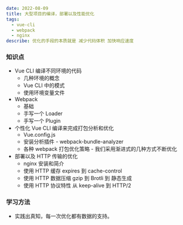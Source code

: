 ````yaml
date: 2022-08-09
title: 大型项目的编译，部署以及性能优化
tags:
  - vue-cli
  - webpack
  - nginx
describe: 优化的手段的本质就是 减少代码体积 加快响应速度
````

### 知识点

- Vue CLI 编译不同环境的代码
  - 几种环境的概念
  - Vue CLI 中的模式
  - 使用环境变量文件
- Webpack
  - 基础
  - 手写一个 Loader
  - 手写一个 Plugin
- 个性化 Vue CLI 编译来完成打包分析和优化
  - Vue.config.js
  - 安装分析插件 - webpack-bundle-analyzer
  - 各种 webpack 打包优化策略 - 我们采用渐进式的几种方式不断优化
- 部署以及 HTTP 传输的优化
  - nginx 安装和简介
  - 使用 HTTP 缓存 expires 到 cache-control
  - 使用 HTTP 数据压缩 gzip 到 Brotli 到 静态生成
  - 使用 HTTP 协议特性 从 keep-alive 到 HTTP/2



### 学习方法

- 实践出真知，每一次优化都有数据的支持。